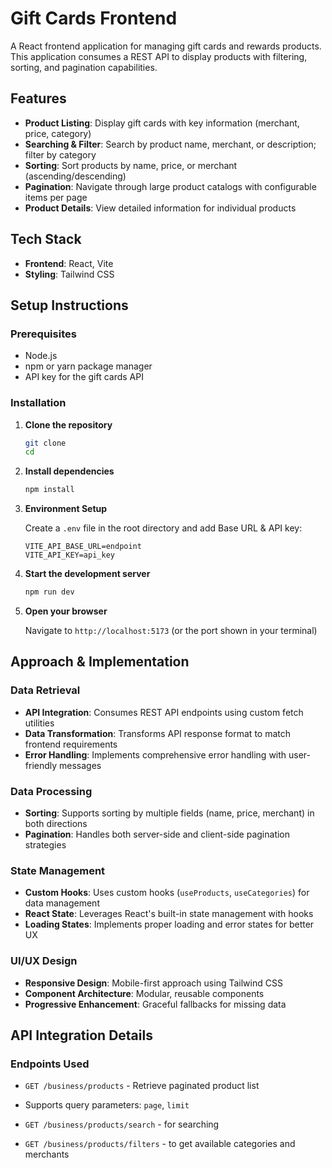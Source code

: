 # Gift Cards Frontend

A React frontend application for managing gift cards and rewards products. This application consumes a REST API to display products with filtering, sorting, and pagination capabilities.

## Features

- **Product Listing**: Display gift cards with key information (merchant, price, category)
- **Searching & Filter**: Search by product name, merchant, or description; filter by category
- **Sorting**: Sort products by name, price, or merchant (ascending/descending)
- **Pagination**: Navigate through large product catalogs with configurable items per page
- **Product Details**: View detailed information for individual products

## Tech Stack

- **Frontend**: React, Vite
- **Styling**: Tailwind CSS

## Setup Instructions

### Prerequisites

- Node.js 
- npm or yarn package manager
- API key for the gift cards API

### Installation

1. **Clone the repository**
   ```bash
   git clone 
   cd
   ```

2. **Install dependencies**
   ```bash
   npm install
   ```

3. **Environment Setup**
   
   Create a `.env` file in the root directory and add Base URL & API key:
   ```env
   VITE_API_BASE_URL=endpoint
   VITE_API_KEY=api_key
   ```

4. **Start the development server**
   ```bash
   npm run dev
   ```

5. **Open your browser**
   
   Navigate to `http://localhost:5173` (or the port shown in your terminal)



## Approach & Implementation

### Data Retrieval
- **API Integration**: Consumes REST API endpoints using custom fetch utilities
- **Data Transformation**: Transforms API response format to match frontend requirements
- **Error Handling**: Implements comprehensive error handling with user-friendly messages

### Data Processing
- **Sorting**: Supports sorting by multiple fields (name, price, merchant) in both directions
- **Pagination**: Handles both server-side and client-side pagination strategies

### State Management
- **Custom Hooks**: Uses custom hooks (`useProducts`, `useCategories`) for data management
- **React State**: Leverages React's built-in state management with hooks
- **Loading States**: Implements proper loading and error states for better UX

### UI/UX Design
- **Responsive Design**: Mobile-first approach using Tailwind CSS
- **Component Architecture**: Modular, reusable components
- **Progressive Enhancement**: Graceful fallbacks for missing data


## API Integration Details

### Endpoints Used
- `GET /business/products` - Retrieve paginated product list
- Supports query parameters: `page`, `limit`

- `GET /business/products/search` - for searching

- `GET /business/products/filters` - to get available categories and merchants









